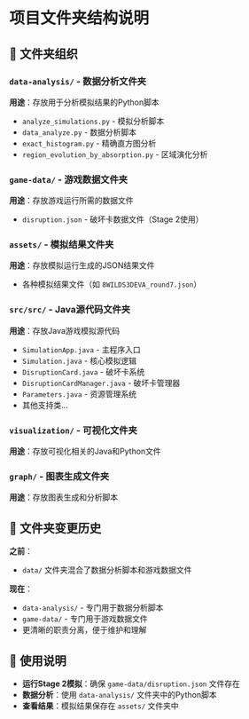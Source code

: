 # 项目文件夹结构说明

## 📁 文件夹组织

### `data-analysis/` - 数据分析文件夹
**用途**：存放用于分析模拟结果的Python脚本
- `analyze_simulations.py` - 模拟分析脚本
- `data_analyze.py` - 数据分析脚本  
- `exact_histogram.py` - 精确直方图分析
- `region_evolution_by_absorption.py` - 区域演化分析

### `game-data/` - 游戏数据文件夹
**用途**：存放游戏运行所需的数据文件
- `disruption.json` - 破坏卡数据文件（Stage 2使用）

### `assets/` - 模拟结果文件夹
**用途**：存放模拟运行生成的JSON结果文件
- 各种模拟结果文件（如 `8WILDS3DEVA_round7.json`）

### `src/src/` - Java源代码文件夹
**用途**：存放Java游戏模拟源代码
- `SimulationApp.java` - 主程序入口
- `Simulation.java` - 核心模拟逻辑
- `DisruptionCard.java` - 破坏卡系统
- `DisruptionCardManager.java` - 破坏卡管理器
- `Parameters.java` - 资源管理系统
- 其他支持类...

### `visualization/` - 可视化文件夹
**用途**：存放可视化相关的Java和Python文件

### `graph/` - 图表生成文件夹
**用途**：存放图表生成和分析脚本

## 🔄 文件夹变更历史

**之前**：
- `data/` 文件夹混合了数据分析脚本和游戏数据文件

**现在**：
- `data-analysis/` - 专门用于数据分析脚本
- `game-data/` - 专门用于游戏数据文件
- 更清晰的职责分离，便于维护和理解

## 🎯 使用说明

- **运行Stage 2模拟**：确保 `game-data/disruption.json` 文件存在
- **数据分析**：使用 `data-analysis/` 文件夹中的Python脚本
- **查看结果**：模拟结果保存在 `assets/` 文件夹中
